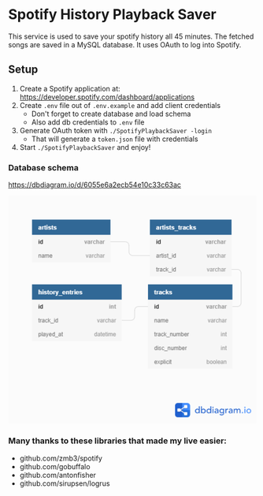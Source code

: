 # Spotify History Playback Saver
This service is used to save your spotify history all 45 minutes. The fetched songs are saved in a MySQL database.
It uses OAuth to log into Spotify.

## Setup
1. Create a Spotify application at: https://developer.spotify.com/dashboard/applications
2. Create `.env` file out of `.env.example` and add client credentials
    + Don't forget to create database and load schema
    + Also add db credentials to `.env` file
2. Generate OAuth token with `./SpotifyPlaybackSaver -login`
    + That will generate a `token.json` file with credentials
3. Start `./SpotifyPlaybackSaver` and enjoy!

### Database schema
https://dbdiagram.io/d/6055e6a2ecb54e10c33c63ac

![Database](assets/SpotifyHistoryPlaybackSaver.png "Database")

### Many thanks to these libraries that made my live easier:
+ github.com/zmb3/spotify
+ github.com/gobuffalo
+ github.com/antonfisher
+ github.com/sirupsen/logrus
